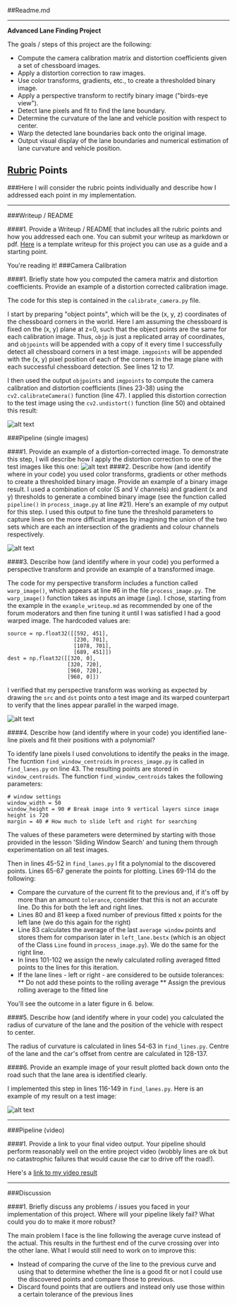##Readme.md

---

**Advanced Lane Finding Project**

The goals / steps of this project are the following:

* Compute the camera calibration matrix and distortion coefficients given a set of chessboard images.
* Apply a distortion correction to raw images.
* Use color transforms, gradients, etc., to create a thresholded binary image.
* Apply a perspective transform to rectify binary image ("birds-eye view").
* Detect lane pixels and fit to find the lane boundary.
* Determine the curvature of the lane and vehicle position with respect to center.
* Warp the detected lane boundaries back onto the original image.
* Output visual display of the lane boundaries and numerical estimation of lane curvature and vehicle position.

[//]: # (Image References)

[image1]: ./output_images/undistort_output.png "Undistorted"
[image2]: ./output_images/road_undist.png "Road Transformed"
[image3]: ./output_images/binary_combo_example.png "Binary Example"
[image4]: ./output_images/warped_straight_lines.png "Warp Example"
[image6]: ./output_images/lane_and_poly_on_image.png "Output"
[video1]: ./output_images/project_video_with_lines.mp4 "Video"

## [Rubric](https://review.udacity.com/#!/rubrics/571/view) Points
###Here I will consider the rubric points individually and describe how I addressed each point in my implementation.  

---
###Writeup / README

####1. Provide a Writeup / README that includes all the rubric points and how you addressed each one.  You can submit your writeup as markdown or pdf.  [Here](https://github.com/udacity/CarND-Advanced-Lane-Lines/blob/master/writeup_template.md) is a template writeup for this project you can use as a guide and a starting point.  

You're reading it!
###Camera Calibration

####1. Briefly state how you computed the camera matrix and distortion coefficients. Provide an example of a distortion corrected calibration image.

The code for this step is contained in the `calibrate_camera.py` file.

I start by preparing "object points", which will be the (x, y, z) coordinates of the chessboard corners in the world. Here I am assuming the chessboard is fixed on the (x, y) plane at z=0, such that the object points are the same for each calibration image.  Thus, `objp` is just a replicated array of coordinates, and `objpoints` will be appended with a copy of it every time I successfully detect all chessboard corners in a test image.  `imgpoints` will be appended with the (x, y) pixel position of each of the corners in the image plane with each successful chessboard detection. See lines 12 to 17.

I then used the output `objpoints` and `imgpoints` to compute the camera calibration and distortion coefficients (lines 23-38) using the `cv2.calibrateCamera()` function (line 47).  I applied this distortion correction to the test image using the `cv2.undistort()` function (line 50) and obtained this result:

![alt text][image1]

###Pipeline (single images)

####1. Provide an example of a distortion-corrected image.
To demonstrate this step, I will describe how I apply the distortion correction to one of the test images like this one:
![alt text][image2]
####2. Describe how (and identify where in your code) you used color transforms, gradients or other methods to create a thresholded binary image.  Provide an example of a binary image result.
I used a combination of color (S and V channels) and gradient (x and y) thresholds to generate a combined binary image (see the function called `pipeline()` in `process_image.py` at line #21).  Here's an example of my output for this step. I used this output to fine tune the threshold parameters to capture lines on the more difficult images by imagining the union of the two sets which are each an intersection of the gradients and colour channels respectively.

![alt text][image3]

####3. Describe how (and identify where in your code) you performed a perspective transform and provide an example of a transformed image.

The code for my perspective transform includes a function called `warp_image()`, which appears at line #6 in the file `process_image.py`.  The `warp_image()` function takes as inputs an image (`img`). I chose, starting from the example in the `example_writeup.md` as recommended by one of the forum moderators and then fine tuning it until I was satisfied I had a good warped image. The hardcoded values are:

```
source = np.float32([[592, 451],
                     [230, 701],
                     [1078, 701],
                     [689, 451]])
dest = np.float32([[320, 0],
                   [320, 720],
                   [960, 720],
                   [960, 0]])

```

I verified that my perspective transform was working as expected by drawing the `src` and `dst` points onto a test image and its warped counterpart to verify that the lines appear parallel in the warped image.

![alt text][image4]

####4. Describe how (and identify where in your code) you identified lane-line pixels and fit their positions with a polynomial?

To identify lane pixels I used convolutions to identify the peaks in the image. The fucntion `find_window_centroids` in `process_image.py` is called in `find_lanes.py` on line 43. The resulting points are stored in `window_centroids`. The function `find_window_centroids` takes the following parameters:
```
# window settings
window_width = 50
window_height = 90 # Break image into 9 vertical layers since image height is 720
margin = 40 # How much to slide left and right for searching

```

The values of these parameters were determined by starting with those provided in the lesson 'Sliding Window Search' and tuning them through experimentation on all test images.

Then in lines 45-52 in `find_lanes.py` I fit a polynomial to the discovered points. Lines 65-67 generate the points for plotting. Lines 69-114 do the following:
* Compare the curvature of the current fit to the previous and, if it's off by more than an amount `tolerance`, consider that this is not an accurate line. Do this for both the left and right lines.
* Lines 80 and 81 keep a fixed number of previous fitted x points for the left lane (we do this again for the right)
* Line 83 calculates the average of the last `average window` points and stores them for comparison later in `left_lane.bestx` (which is an object of the Class `Line` found in `process_image.py`). We do the same for the right line.
* In lines 101-102 we assign the newly calculated rolling averaged fitted points to the lines for this iteration.
* If the lane lines - left or right - are considered to be outside tolerances:
** Do not add these points to the rolling average
** Assign the previous rolling average to the fitted line

You'll see the outcome in a later figure in 6. below.

####5. Describe how (and identify where in your code) you calculated the radius of curvature of the lane and the position of the vehicle with respect to center.

The radius of curvature is calculated in lines 54-63 in `find_lines.py`. Centre of the lane and the car's offset from centre are calculated in 128-137.

####6. Provide an example image of your result plotted back down onto the road such that the lane area is identified clearly.

I implemented this step in lines 116-149 in `find_lanes.py`.  Here is an example of my result on a test image:

![alt text][image6]

---

###Pipeline (video)

####1. Provide a link to your final video output.  Your pipeline should perform reasonably well on the entire project video (wobbly lines are ok but no catastrophic failures that would cause the car to drive off the road!).

Here's a [link to my video result][video1]

---

###Discussion

####1. Briefly discuss any problems / issues you faced in your implementation of this project.  Where will your pipeline likely fail?  What could you do to make it more robust?

The main problem I face is the line following the average curve instead of the actual. This results in the furthest end of the curve crossing over into the other lane. What I would still need to work on to improve this:
* Instead of comparing the curve of the line to the previous curve and using that to determine whether the line is a good fit or not I could use the discovered points and compare those to previous.
* Discard found points that are outliers and instead only use those within a certain tolerance of the previous lines

